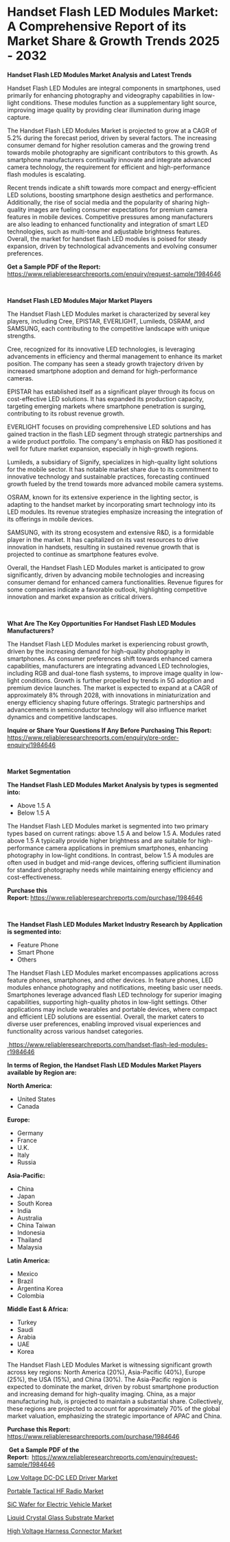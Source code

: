 <p><h1>Handset Flash LED Modules Market: A Comprehensive Report of its Market Share & Growth Trends 2025 - 2032</h1></p><p><strong>Handset Flash LED Modules Market Analysis and Latest Trends</strong></p>
<p><p>Handset Flash LED Modules are integral components in smartphones, used primarily for enhancing photography and videography capabilities in low-light conditions. These modules function as a supplementary light source, improving image quality by providing clear illumination during image capture. </p><p>The Handset Flash LED Modules Market is projected to grow at a CAGR of 5.2% during the forecast period, driven by several factors. The increasing consumer demand for higher resolution cameras and the growing trend towards mobile photography are significant contributors to this growth. As smartphone manufacturers continually innovate and integrate advanced camera technology, the requirement for efficient and high-performance flash modules is escalating.</p><p>Recent trends indicate a shift towards more compact and energy-efficient LED solutions, boosting smartphone design aesthetics and performance. Additionally, the rise of social media and the popularity of sharing high-quality images are fueling consumer expectations for premium camera features in mobile devices. Competitive pressures among manufacturers are also leading to enhanced functionality and integration of smart LED technologies, such as multi-tone and adjustable brightness features. Overall, the market for handset flash LED modules is poised for steady expansion, driven by technological advancements and evolving consumer preferences.</p></p>
<p><strong>Get a Sample PDF of the Report:&nbsp;</strong> <a href="https://www.reliableresearchreports.com/enquiry/request-sample/1984646?utm_campaign=48&utm_medium=2&utm_source=Github&utm_content=ia&utm_term=07042025&utm_id=handset-flash-led-modules">https://www.reliableresearchreports.com/enquiry/request-sample/1984646</a></p>
<p>&nbsp;</p>
<p><strong>Handset Flash LED Modules Major Market Players</strong></p>
<p><p>The Handset Flash LED Modules market is characterized by several key players, including Cree, EPISTAR, EVERLIGHT, Lumileds, OSRAM, and SAMSUNG, each contributing to the competitive landscape with unique strengths. </p><p>Cree, recognized for its innovative LED technologies, is leveraging advancements in efficiency and thermal management to enhance its market position. The company has seen a steady growth trajectory driven by increased smartphone adoption and demand for high-performance cameras. </p><p>EPISTAR has established itself as a significant player through its focus on cost-effective LED solutions. It has expanded its production capacity, targeting emerging markets where smartphone penetration is surging, contributing to its robust revenue growth.</p><p>EVERLIGHT focuses on providing comprehensive LED solutions and has gained traction in the flash LED segment through strategic partnerships and a wide product portfolio. The company's emphasis on R&D has positioned it well for future market expansion, especially in high-growth regions.</p><p>Lumileds, a subsidiary of Signify, specializes in high-quality light solutions for the mobile sector. It has notable market share due to its commitment to innovative technology and sustainable practices, forecasting continued growth fueled by the trend towards more advanced mobile camera systems.</p><p>OSRAM, known for its extensive experience in the lighting sector, is adapting to the handset market by incorporating smart technology into its LED modules. Its revenue strategies emphasize increasing the integration of its offerings in mobile devices.</p><p>SAMSUNG, with its strong ecosystem and extensive R&D, is a formidable player in the market. It has capitalized on its vast resources to drive innovation in handsets, resulting in sustained revenue growth that is projected to continue as smartphone features evolve.</p><p>Overall, the Handset Flash LED Modules market is anticipated to grow significantly, driven by advancing mobile technologies and increasing consumer demand for enhanced camera functionalities. Revenue figures for some companies indicate a favorable outlook, highlighting competitive innovation and market expansion as critical drivers.</p></p>
<p>&nbsp;</p>
<p><strong>What Are The Key Opportunities For Handset Flash LED Modules Manufacturers?</strong></p>
<p><p>The Handset Flash LED Modules market is experiencing robust growth, driven by the increasing demand for high-quality photography in smartphones. As consumer preferences shift towards enhanced camera capabilities, manufacturers are integrating advanced LED technologies, including RGB and dual-tone flash systems, to improve image quality in low-light conditions. Growth is further propelled by trends in 5G adoption and premium device launches. The market is expected to expand at a CAGR of approximately 8% through 2028, with innovations in miniaturization and energy efficiency shaping future offerings. Strategic partnerships and advancements in semiconductor technology will also influence market dynamics and competitive landscapes.</p></p>
<p><strong>Inquire or Share Your Questions If Any Before Purchasing This Report:</strong> <a href="https://www.reliableresearchreports.com/enquiry/pre-order-enquiry/1984646?utm_campaign=48&utm_medium=2&utm_source=Github&utm_content=ia&utm_term=07042025&utm_id=handset-flash-led-modules">https://www.reliableresearchreports.com/enquiry/pre-order-enquiry/1984646</a></p>
<p>&nbsp;</p>
<p><strong>Market Segmentation</strong></p>
<p><strong>The Handset Flash LED Modules Market Analysis by types is segmented into:</strong></p>
<p><ul><li>Above 1.5 A</li><li>Below 1.5 A</li></ul></p>
<p><p>The Handset Flash LED Modules market is segmented into two primary types based on current ratings: above 1.5 A and below 1.5 A. Modules rated above 1.5 A typically provide higher brightness and are suitable for high-performance camera applications in premium smartphones, enhancing photography in low-light conditions. In contrast, below 1.5 A modules are often used in budget and mid-range devices, offering sufficient illumination for standard photography needs while maintaining energy efficiency and cost-effectiveness.</p></p>
<p><strong>Purchase this Report:&nbsp;</strong><a href="https://www.reliableresearchreports.com/purchase/1984646?utm_campaign=48&utm_medium=2&utm_source=Github&utm_content=ia&utm_term=07042025&utm_id=handset-flash-led-modules">https://www.reliableresearchreports.com/purchase/1984646</a></p>
<p>&nbsp;</p>
<p><strong>The Handset Flash LED Modules Market Industry Research by Application is segmented into:</strong></p>
<p><ul><li>Feature Phone</li><li>Smart Phone</li><li>Others</li></ul></p>
<p><p>The Handset Flash LED Modules market encompasses applications across feature phones, smartphones, and other devices. In feature phones, LED modules enhance photography and notifications, meeting basic user needs. Smartphones leverage advanced flash LED technology for superior imaging capabilities, supporting high-quality photos in low-light settings. Other applications may include wearables and portable devices, where compact and efficient LED solutions are essential. Overall, the market caters to diverse user preferences, enabling improved visual experiences and functionality across various handset categories.</p></p>
<p><a href="https://www.reliableresearchreports.com/handset-flash-led-modules-r1984646?utm_campaign=48&utm_medium=2&utm_source=Github&utm_content=ia&utm_term=07042025&utm_id=handset-flash-led-modules">&nbsp;https://www.reliableresearchreports.com/handset-flash-led-modules-r1984646</a></p>
<p><strong>In terms of Region, the Handset Flash LED Modules Market Players available by Region are:</strong></p>
<p>
    <p> <strong> North America: </strong>
        <ul>
            <li>United States</li>
            <li>Canada</li>
        </ul>
        </p> 
    <p> <strong> Europe: </strong>
        <ul>
            <li>Germany</li>
            <li>France</li>
            <li>U.K.</li>
            <li>Italy</li>
            <li>Russia</li>
        </ul>
        </p> 
    <p> <strong> Asia-Pacific: </strong>
        <ul>
            <li>China</li>
            <li>Japan</li>
            <li>South Korea</li>
            <li>India</li>
            <li>Australia</li>
            <li>China Taiwan</li>
            <li>Indonesia</li>
            <li>Thailand</li>
            <li>Malaysia</li>
        </ul>
        </p> 
    <p> <strong> Latin America: </strong>
        <ul>
            <li>Mexico</li>
            <li>Brazil</li>
            <li>Argentina Korea</li>
            <li>Colombia</li>
        </ul>
        </p> 
    <p> <strong> Middle East & Africa: </strong>
        <ul>
            <li>Turkey</li>
            <li>Saudi</li>
            <li>Arabia</li>
            <li>UAE</li>
            <li>Korea</li>
        </ul>
    </p>
    </p>
<p><p>The Handset Flash LED Modules Market is witnessing significant growth across key regions: North America (20%), Asia-Pacific (40%), Europe (25%), the USA (15%), and China (30%). The Asia-Pacific region is expected to dominate the market, driven by robust smartphone production and increasing demand for high-quality imaging. China, as a major manufacturing hub, is projected to maintain a substantial share. Collectively, these regions are projected to account for approximately 70% of the global market valuation, emphasizing the strategic importance of APAC and China.</p></p>
<p><strong>Purchase this Report: </strong><a href="https://www.reliableresearchreports.com/purchase/1984646?utm_campaign=48&utm_medium=2&utm_source=Github&utm_content=ia&utm_term=07042025&utm_id=handset-flash-led-modules">https://www.reliableresearchreports.com/purchase/1984646</a></p>
<p>&nbsp;<strong>Get a Sample PDF of the Report:&nbsp;&nbsp;</strong><a href="https://www.reliableresearchreports.com/enquiry/request-sample/1984646?utm_campaign=48&utm_medium=2&utm_source=Github&utm_content=ia&utm_term=07042025&utm_id=handset-flash-led-modules">https://www.reliableresearchreports.com/enquiry/request-sample/1984646</a></p>
<p><strong></strong></p>
<p><p><a href="https://github.com/djihencygnel74/Market-Research-Report-List-1/blob/main/low-voltage-dc-dc-led-driver-market.md?utm_campaign=48&utm_medium=2&utm_source=Github&utm_content=ia&utm_term=07042025&utm_id=handset-flash-led-modules">Low Voltage DC-DC LED Driver Market</a></p><p><a href="https://github.com/hutchkloor4x/Market-Research-Report-List-1/blob/main/portable-tactical-hf-radio-market.md?utm_campaign=48&utm_medium=2&utm_source=Github&utm_content=ia&utm_term=07042025&utm_id=handset-flash-led-modules">Portable Tactical HF Radio Market</a></p><p><a href="https://github.com/variothonia/Market-Research-Report-List-1/blob/main/sic-wafer-for-electric-vehicle-market.md?utm_campaign=48&utm_medium=2&utm_source=Github&utm_content=ia&utm_term=07042025&utm_id=handset-flash-led-modules">SiC Wafer for Electric Vehicle Market</a></p><p><a href="https://github.com/berkemiars2j/Market-Research-Report-List-1/blob/main/liquid-crystal-glass-substrate-market.md?utm_campaign=48&utm_medium=2&utm_source=Github&utm_content=ia&utm_term=07042025&utm_id=handset-flash-led-modules">Liquid Crystal Glass Substrate Market</a></p><p><a href="https://github.com/kaforarvero/Market-Research-Report-List-1/blob/main/high-voltage-harness-connector-market.md?utm_campaign=48&utm_medium=2&utm_source=Github&utm_content=ia&utm_term=07042025&utm_id=handset-flash-led-modules">High Voltage Harness Connector Market</a></p></p>